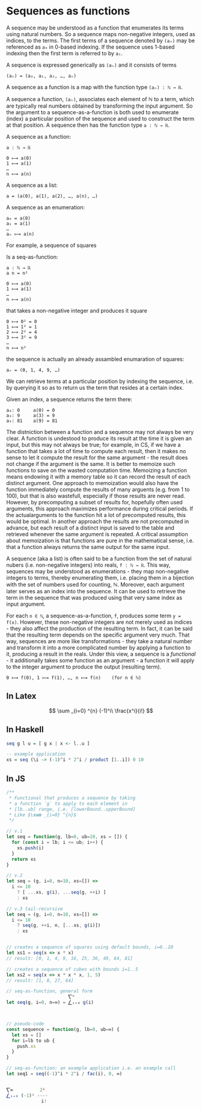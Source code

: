 # Sequences as functions

A sequence may be understood as a function that enumerates its terms using natural numbers. So a sequence maps non-negative integers, used as indices, to the terms. The first terms of a sequence denoted by `(aₙ)` may be referenced as `a₀` in 0-based indexing. If the sequence uses 1-based indexing then the first term is referred to by `a₁`.

A sequence is expressed generically as `(aₙ)` and it consists of terms

    (aₙ) = (a₀, a₁, a₂, …, aₙ)

A sequence as a function is a map with the function type `(aₙ) : ℕ → ℝ`.

A sequence a function, `(aₙ)`, associates each element of ℕ to a term, which are typically real numbers obtained by transforming the input argument. So the argument to a sequence-as-a-function is both used to enumerate (index) a particular position of the sequence and used to construct the term at that position. A sequence then has the function type `a : ℕ → ℝ`.

A sequence as a function:

    a : ℕ → ℝ

    0 ⟼ a(0)
    1 ⟼ a(1)
    …
    n ⟼ a(n)

A sequence as a list:

    a = (a(0), a(1), a(2), …, a(n), …)

A sequence as an enumeration:

    a₀ = a(0)
    a₁ = a(1)
    …
    aₙ ⟼ a(n)

For example, a sequence of squares

  Is a seq-as-function:

    a : ℕ → ℝ
    a n = n²

    0 ⟼ a(0)
    1 ⟼ a(1)
    …
    n ⟼ a(n)

that takes a non-negative integer and produces it square

    0 ⟼ 0² = 0
    1 ⟼ 1² = 1
    2 ⟼ 2² = 4
    3 ⟼ 3² = 9
    …
    n ⟼ n²

the sequence is actually an already assambled enumaration of squares:

    aₙ = (0, 1, 4, 9, …)

We can retrieve terms at a particular position by indexing the sequence, i.e. by querying it so as to return us the term that resides at a certain index.

Given an index, a sequence returns the term there:

    a₀: 0     a(0) = 0
    a₃: 9     a(3) = 9
    a₉: 81    a(9) = 81

The distniction between a function and a sequence may not always be very clear. A function is undestood to produce its result at the time it is given an input, but this may not always be true; for example, in CS, if we have a function that takes a lot of time to compute each result, then it makes no sense to let it compute the result for the same argument - the result does not change if the argument is the same. It is better to memoize such functions to save on the wasted computation time. Memoizing a function means endowing it with a memory table so it can record the result of each distinct argument. One approach to memoization would also have the function immediately compute the results of many arguents (e.g. from 1 to 100), but that is also wastefull, especially if those results are never read. However, by precomputing a subset of results for, hopefully often used arguments, this approach maximizes performance during critical periods. If the actualarguments to the function hit a lot of precomputed results, this would be optimal. In another approach the results are not precomputed in advance, but each result of a distinct input is saved to the table and retrieved whenever the same argument is repeated. A critical assumption about memoization is that functions are pure in the mathematical sense, i.e. that a function always returns the same output for the same input.



A sequence (aka a list) is often said to be a function from the set of natural nubers (i.e. non-negative integers) into reals, `f : ℕ → ℝ`. This way, sequences may be understood as enumerations - they map non-negative integers to terms, thereby enumerating them, i.e. placing them in a bijection with the set of numbers used for counting, ℕ. Moreover, each argument later serves as an index into the sequence. It can be used to retrieve the term in the sequence that was produced using that very same index as input argument.

For each `n ∈ ℕ`, a sequence-as-a-function, `f`, produces some term `y = f(x)`. However, these non-negative integers are not merely used as indices - they also affect the production of the resulting term. In fact, it can be said that the resulting term depends on the specific argument very much. That way, sequences are more like transformations - they take a natural number and transform it into a more complicated number by applying a function to it, producing a result in the reals. Under this view, a sequence is a *functional* - it additionally takes some function as an argument - a function it will apply to the integer argument to produce the output (resulting term).

    0 ⟼ f(0), 1 ⟼ f(1), …, n ⟼ f(n)    (for n ∈ ℕ)






## In Latex

$$
\sum _{i=0} ^{n} (-1)^i\ \frac{x^i}{i!}
$$

## In Haskell

```hs
seq g l u = [ g x | x <- l..u ]

-- example application
xs = seq (\i -> (-1)^i * 2^i / product [1..i]) 0 10
```



## In JS

```js
/**
 * Functional that produces a sequence by taking 
 * a function `g` to apply to each element in
 * [lb..ub] range, i.e. [lowerBound..upperBound]
 * Like $\sum _{i=0} ^{n}$
 */

// v.1
let seq = function(g, lb=0, ub=10, xs = []) {
  for (const i = lb; i <= ub; i++) {
    xs.push(i)
  }
  return xs
}

// v.2
let seq = (g, i=0, n=10, xs=[]) =>
  i <= 10
    ? [ ...xs, g(i), ...seq(g, ++i) ]
    : xs

// v.3 tail-recursive
let seq = (g, i=0, n=10, xs=[]) =>
  i <= 10
    ? seq(g, ++i, n, [...xs, g(i)])
    : xs


// creates a sequence of squares using default bounds, i=0..10
let xs1 = seq(x => x * x)
// result: [0, 1, 4, 9, 16, 25, 36, 49, 64, 81]

// creates a sequence of cubes with bounds i=1..5
let xs2 = seq(x => x * x * x, 1, 5)
// result: [1, 8, 27, 64]
```




```js
// seq-as-function, general form
                       ⎲ⁿ
let seq(g, i=0, n=∞) = ⎳ᵢ₌₀ g(i)



// pseudo-code
const sequence = function(g, lb=0, ub=∞) {
  let xs = []
  for i=lb to ub {
    push.xs
  }
}

// seq-as-function: an example application i.e. an example call
let seq1 = seq((-1)^i * 2^i / fac(i), 0, ∞)


⎲∞          2ⁱ
⎳ᵢ₌₀ (-1)ⁱ ----
             i!

```

